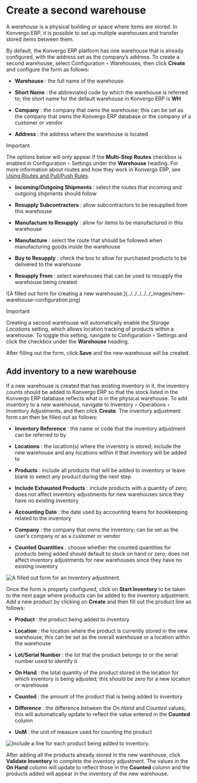 # Create a second warehouse

A _warehouse_ is a physical building or space where items are stored. In Konvergo ERP,
it is possible to set up multiple warehouses and transfer stored items between
them.

By default, the Konvergo ERP platform has one warehouse that is already configured,
with the address set as the company’s address. To create a second warehouse,
select Configuration ‣ Warehouses, then click **Create** and configure the
form as follows:

  * **Warehouse** : the full name of the warehouse

  * **Short Name** : the abbreviated code by which the warehouse is referred to; the short name for the default warehouse in Konvergo ERP is **WH**

  * **Company** : the company that owns the warehouse; this can be set as the company that owns the Konvergo ERP database or the company of a customer or vendor

  * **Address** : the address where the warehouse is located

<div class="alert alert-warning">
<p class="alert-title">
Important</p><p>The options below will only appear if the <b>Multi-Step Routes</b> checkbox is enabled in
Configuration ‣ Settings under the <b>Warehouse</b> heading. For more
information about routes and how they work in Konvergo ERP, see <a href="use_routes#use-routes"><span class="std std-ref">Using Routes and Pull/Push Rules</span></a>.</p>
</div>

  * **Incoming/Outgoing Shipments** : select the routes that incoming and outgoing shipments should follow

  * **Resupply Subcontractors** : allow subcontractors to be resupplied from this warehouse

  * **Manufacture to Resupply** : allow for items to be manufactured in this warehouse

  * **Manufacture** : select the route that should be followed when manufacturing goods inside the warehouse

  * **Buy to Resupply** : check the box to allow for purchased products to be delivered to the warehouse

  * **Resupply From** : select warehouses that can be used to resupply the warehouse being created

![A filled out form for creating a new warehouse.](../../../../../_images/new-
warehouse-configuration.png) <div class="alert alert-warning">
<p class="alert-title">
Important</p><p>Creating a second warehouse will automatically enable the <em>Storage Locations</em> setting, which
allows location tracking of products within a warehouse. To toggle this setting, navigate to
Configuration ‣ Settings and click the checkbox under the
<b>Warehouse</b> heading.</p>
</div>

After filling out the form, click **Save** and the new warehouse will be
created.

## Add inventory to a new warehouse

If a new warehouse is created that has existing inventory in it, the inventory
counts should be added to Konvergo ERP so that the stock listed in the Konvergo ERP database
reflects what is in the physical warehouse. To add inventory to a new
warehouse, navigate to Inventory ‣ Operations ‣ Inventory Adjustments, and
then click **Create**. The inventory adjustment form can then be filled out as
follows:

  * **Inventory Reference** : the name or code that the inventory adjustment can be referred to by

  * **Locations** : the location(s) where the inventory is stored; include the new warehouse and any locations within it that inventory will be added to

  * **Products** : include all products that will be added to inventory or leave blank to select any product during the next step

  * **Include Exhausted Products** : include products with a quantity of zero; does not affect inventory adjustments for new warehouses since they have no existing inventory

  * **Accounting Date** : the date used by accounting teams for bookkeeping related to the inventory

  * **Company** : the company that owns the inventory; can be set as the user’s company or as a customer or vendor

  * **Counted Quantities** : choose whether the counted quantities for products being added should default to stock on hand or zero; does not affect inventory adjustments for new warehouses since they have no existing inventory

![A filled out form for an inventory
adjustment.](../../../../../_images/inventory-adjustment-configuration.png)

Once the form is properly configured, click on **Start Inventory** to be taken
to the next page where products can be added to the inventory adjustment. Add
a new product by clicking on **Create** and then fill out the product line as
follows:

  * **Product** : the product being added to inventory

  * **Location** : the location where the product is currently stored in the new warehouse; this can be set as the overall warehouse or a location within the warehouse

  * **Lot/Serial Number** : the lot that the product belongs to or the serial number used to identify it

  * **On Hand** : the total quantity of the product stored in the location for which inventory is being adjusted; this should be zero for a new location or warehouse

  * **Counted** : the amount of the product that is being added to inventory

  * **Difference** : the difference between the _On Hand_ and _Counted_ values; this will automatically update to reflect the value entered in the **Counted** column

  * **UoM** : the unit of measure used for counting the product

![Include a line for each product being added to
inventory.](../../../../../_images/product-line-configuration.png)

After adding all the products already stored in the new warehouse, click
**Validate Inventory** to complete the inventory adjustment. The values in the
**On Hand** column will update to reflect those in the **Counted** column and
the products added will appear in the inventory of the new warehouse.

